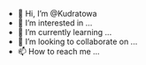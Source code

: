 - 👋 Hi, I’m @Kudratowa
- 👀 I’m interested in ...
- 🌱 I’m currently learning ...
- 💞️ I’m looking to collaborate on ...
- 📫 How to reach me ...

<!---
Kudratowa/Kudratowa is a ✨ special ✨ repository because its `README.md` (this file) appears on your GitHub profile.
You can click the Preview link to take a look at your changes.
--->
